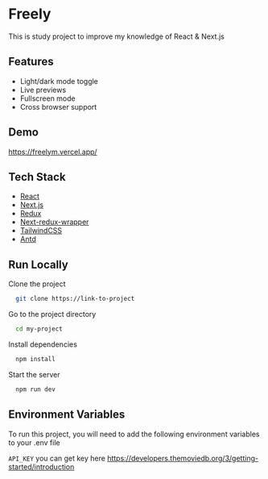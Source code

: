 # Freely

This is study project to improve my knowledge of React & Next.js

## Features

- Light/dark mode toggle
- Live previews
- Fullscreen mode
- Cross browser support

## Demo

https://freelym.vercel.app/

## Tech Stack

- [React](https://reactjs.org/)
- [Next.js](https://nextjs.org/)
- [Redux](https://redux-toolkit.js.org/)
- [Next-redux-wrapper](https://www.npmjs.com/package/next-redux-wrapper)
- [TailwindCSS](https://tailwindcss.com/)
- [Antd](https://ant.design/)

## Run Locally

Clone the project

```bash
  git clone https://link-to-project
```

Go to the project directory

```bash
  cd my-project
```

Install dependencies

```bash
  npm install
```

Start the server

```bash
  npm run dev
```

## Environment Variables

To run this project, you will need to add the following environment variables to your .env file

`API_KEY`
you can get key here https://developers.themoviedb.org/3/getting-started/introduction
